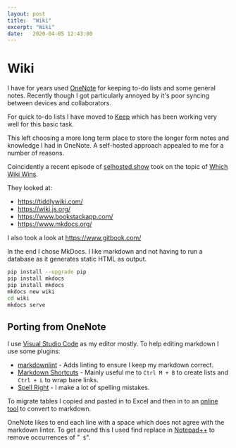 ```yaml
---
layout: post
title:  "Wiki"
excerpt: "Wiki"
date:   2020-04-05 12:43:00
---
```


# Wiki

I have for years used [OneNote](https://www.onenote.com/) for keeping to-do lists and some general notes. Recently though I got particularly annoyed by it's poor syncing between devices and collaborators.

For quick to-do lists I have moved to [Keep](https://www.google.com/keep/) which has been working very well for this basic task.

This left choosing a more long term place to store the longer form notes and knowledge I had in OneNote. A self-hosted approach appealed to me for a number of reasons.

Coincidently a recent episode of [selhosted.show](https://selfhosted.show/) took on the topic of [Which Wiki Wins](https://selfhosted.show/12).

They looked at:

* <https://tiddlywiki.com/>
* <https://wiki.js.org/>
* <https://www.bookstackapp.com/>
* <https://www.mkdocs.org/>

I also took a look at https://www.gitbook.com/

In the end I chose MkDocs. I like markdown and not having to run a database as it generates static HTML as output.

```bash
pip install --upgrade pip
pip install mkdocs
pip install mkdocs
mkdocs new wiki
cd wiki
mkdocs serve
```

## Porting from OneNote

I use [Visual Studio Code](https://code.visualstudio.com/) as my editor mostly.
To help editing markdown I use some plugins:

* [markdownlint](https://marketplace.visualstudio.com/items?itemName=DavidAnson.vscode-markdownlint) - Adds linting to ensure I keep my markdown correct.
* [Markdown Shortcuts](https://marketplace.visualstudio.com/items?itemName=mdickin.markdown-shortcuts) - Mainly useful me to `Ctrl M + B` to create lists and `Ctrl + L` to wrap bare links.
* [Spell Right](https://marketplace.visualstudio.com/items?itemName=ban.spellright) - I make a lot of spelling mistakes.

To migrate tables I copied and pasted in to Excel and then in to an [online tool]((https://thisdavej.com/copy-table-in-excel-and-paste-as-a-markdown-table/)
) to convert to markdown.

OneNote likes to end each line with a space which does not agree with the markdown linter. To get around this I used find replace in [Notepad++](https://notepad-plus-plus.org/) to remove occurrences of "` $`".
